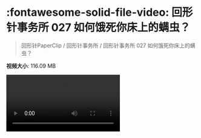 # :fontawesome-solid-file-video: 回形针事务所 027 如何饿死你床上的螨虫？

> 回形针PaperClip / 回形针事务所 / 回形针事务所 027 如何饿死你床上的螨虫？

**视频大小**: 116.09 MB

<div class="video"><video src="https://file.hsyhx.top/archive/PaperClip/回形针事务所/027.mp4" controls preload>🤔 您的浏览器不支持 video 标签</video></div>
